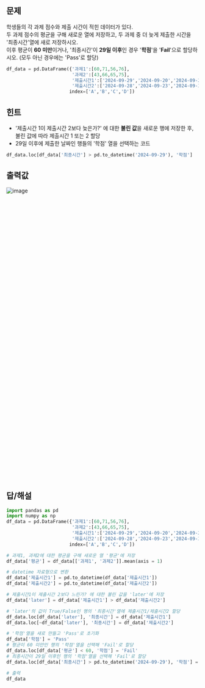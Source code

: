 문제
---
학생들의 각 과제 점수와 제출 시간이 적힌 데이터가 있다.<br>
두 과제 점수의 평균을 구해 새로운 열에 저장하고, 두 과제 중 더 늦게 제출한 시간을 '최종시간'열에 새로 저장하시오.<br>
이후 평균이 **60 미만**이거나, '최종시간'이 **29일 이후**인 경우 '**학점**'을 '**Fail**'으로 할당하시오. (모두 아닌 경우에는 'Pass'로 할당)
```python
df_data = pd.DataFrame({'과제1':[60,71,56,76],
                        '과제2':[43,66,65,75],
                        '제출시간1':['2024-09-29','2024-09-20','2024-09-27','2024-09-24'],
                        '제출시간2':['2024-09-28','2024-09-23','2024-09-30','2024-09-21']},
                       index=['A','B','C','D'])
```

힌트
---
- '제출시간 1이 제출시간 2보다 늦은가?' 에 대한 **불린 값**을 새로운 행에 저장한 후, 불린 값에 따라 제출시간 1 또는 2 할당
- 29일 이후에 제출한 날짜인 행들의 '학점' 열을 선택하는 코드
```python
df_data.loc[df_data['최종시간'] > pd.to_datetime('2024-09-29'), '학점']
```


출력값
---
![image](https://github.com/user-attachments/assets/36864cfb-aac8-4d2c-b4ff-325c77cfeb13)



<br><br><br><br><br><br><br><br><br><br><br><br><br><br><br><br><br><br><br><br><br><br><br><br><br><br><br><br><br><br><br><br><br><br><br><br><br><br><br><br><br><br><br>

답/해설
---
```python
import pandas as pd
import numpy as np
df_data = pd.DataFrame({'과제1':[60,71,56,76],
                        '과제2':[43,66,65,75],
                        '제출시간1':['2024-09-29','2024-09-20','2024-09-27','2024-09-24'],
                        '제출시간2':['2024-09-28','2024-09-23','2024-09-30','2024-09-21']},
                       index=['A','B','C','D'])

# 과제1, 과제2에 대한 평균을 구해 새로운 열 '평균'에 저장
df_data['평균'] = df_data[['과제1', '과제2']].mean(axis = 1)

# datetime 자료형으로 변환
df_data['제출시간1'] = pd.to_datetime(df_data['제출시간1'])
df_data['제출시간2'] = pd.to_datetime(df_data['제출시간2'])

# 제출시간1이 제출시간 2보다 느린가? 에 대한 불린 값을 'later'에 저장
df_data['later'] = df_data['제출시간1'] > df_data['제출시간2']

# 'later'의 값이 True/False인 행의 '최종시간'열에 제출시간1/제출시간2 할당
df_data.loc[df_data['later'], '최종시간'] = df_data['제출시간1']
df_data.loc[~df_data['later'], '최종시간'] = df_data['제출시간2']

# '학점'열을 새로 만들고 'Pass'로 초기화
df_data['학점'] = 'Pass'
# 평균이 60 미만인 행의 '학점'열을 선택해 'Fail'로 할당
df_data.loc[df_data['평균'] < 60, '학점'] = 'Fail'
# 최종시간이 29일 이후인 행의 '학점'열을 선택해 'Fail'로 할당
df_data.loc[df_data['최종시간'] > pd.to_datetime('2024-09-29'), '학점'] = 'Fail'

# 출력
df_data
```
